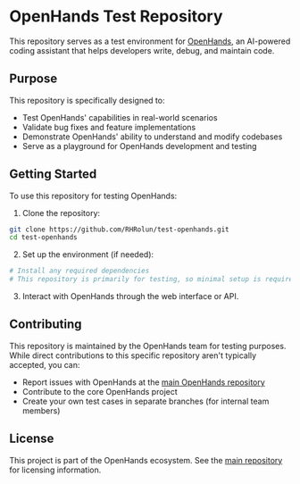 # OpenHands Test Repository

This repository serves as a test environment for [OpenHands](https://github.com/All-Hands-AI/OpenHands), an AI-powered coding assistant that helps developers write, debug, and maintain code.

## Purpose

This repository is specifically designed to:
- Test OpenHands' capabilities in real-world scenarios
- Validate bug fixes and feature implementations
- Demonstrate OpenHands' ability to understand and modify codebases
- Serve as a playground for OpenHands development and testing

## Getting Started

To use this repository for testing OpenHands:

1. Clone the repository:
```bash
git clone https://github.com/RHRolun/test-openhands.git
cd test-openhands
```

2. Set up the environment (if needed):
```bash
# Install any required dependencies
# This repository is primarily for testing, so minimal setup is required
```

3. Interact with OpenHands through the web interface or API.

## Contributing

This repository is maintained by the OpenHands team for testing purposes. While direct contributions to this specific repository aren't typically accepted, you can:

- Report issues with OpenHands at the [main OpenHands repository](https://github.com/All-Hands-AI/OpenHands)
- Contribute to the core OpenHands project
- Create your own test cases in separate branches (for internal team members)

## License

This project is part of the OpenHands ecosystem. See the [main repository](https://github.com/All-Hands-AI/OpenHands) for licensing information.
